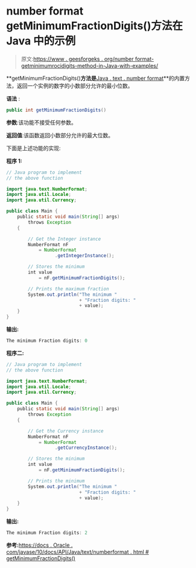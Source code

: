 # number format getMinimumFractionDigits()方法在 Java 中的示例

> 原文:[https://www . geesforgeks . org/number format-getminimumrocidigits-method-in-Java-with-examples/](https://www.geeksforgeeks.org/numberformat-getminimumfractiondigits-method-in-java-with-examples/)

**getMinimumFractionDigits()**方法是**[Java . text . number format](https://www.geeksforgeeks.org/numberformat-class-java/)**的内置方法，返回一个实例的数字的小数部分允许的最小位数。

**语法** :

```java
public int getMinimumFractionDigits()
```

**参数**:该功能不接受任何参数。

**返回值**:该函数返回小数部分允许的最大位数。

下面是上述功能的实现:

**程序 1:**

```java
// Java program to implement
// the above function

import java.text.NumberFormat;
import java.util.Locale;
import java.util.Currency;

public class Main {
    public static void main(String[] args)
        throws Exception
    {

        // Get the Integer instance
        NumberFormat nF
            = NumberFormat
                  .getIntegerInstance();

        // Stores the minimum
        int value
            = nF.getMinimumFractionDigits();

        // Prints the maximum fraction
        System.out.println("The minimum "
                           + "Fraction digits: "
                           + value);
    }
}
```

**输出:**

```java
The minimum Fraction digits: 0

```

**程序二:**

```java
// Java program to implement
// the above function

import java.text.NumberFormat;
import java.util.Locale;
import java.util.Currency;

public class Main {
    public static void main(String[] args)
        throws Exception
    {

        // Get the Currency instance
        NumberFormat nF
            = NumberFormat
                  .getCurrencyInstance();

        // Stores the minimum
        int value
            = nF.getMinimumFractionDigits();

        // Prints the minimum
        System.out.println("The minimum "
                           + "Fraction digits: "
                           + value);
    }
}
```

**输出:**

```java
The minimum Fraction digits: 2

```

**参考:**[https://docs . Oracle . com/javase/10/docs/API/Java/text/numberformat . html # getMinimumFractionDigits()](https://docs.oracle.com/javase/10/docs/api/java/text/NumberFormat.html#getMinimumFractionDigits())